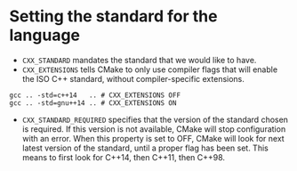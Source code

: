 # Setting the standard for the language

* `CXX_STANDARD` mandates the standard that we would like to have.
* `CXX_EXTENSIONS` tells CMake to only use compiler flags that will enable the ISO C++ standard, without compiler-specific extensions.
```shell
gcc .. -std=c++14   .. # CXX_EXTENSIONS OFF
gcc .. -std=gnu++14 .. # CXX_EXTENSIONS ON
```
* `CXX_STANDARD_REQUIRED` specifies that the version of the standard chosen is required. If this version is not available, CMake will stop configuration with an error. When this property is set to OFF, CMake will look for next latest version of the standard, until a proper flag has been set. This means to first look for C++14, then C++11, then C++98.
